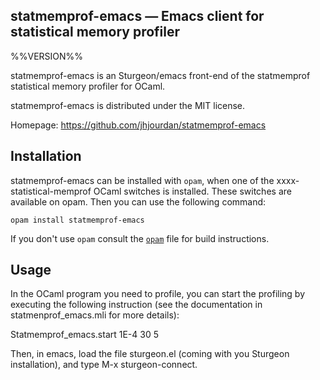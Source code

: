 statmemprof-emacs — Emacs client for statistical memory profiler
-------------------------------------------------------------------------------
%%VERSION%%

statmemprof-emacs is an Sturgeon/emacs front-end of the statmemprof
statistical memory profiler for OCaml.

statmemprof-emacs is distributed under the MIT license.

Homepage: https://github.com/jhjourdan/statmemprof-emacs

## Installation

statmemprof-emacs can be installed with `opam`, when one of the
xxxx-statistical-memprof OCaml switches is installed. These switches
are available on opam. Then you can use the following command:

    opam install statmemprof-emacs

If you don't use `opam` consult the [`opam`](statmemprof-emacs.opam) file for
build instructions.

## Usage

In the OCaml program you need to profile, you can start the profiling
by executing the following instruction (see the documentation in
statmenprof_emacs.mli for more details):

   Statmemprof_emacs.start 1E-4 30 5

Then, in emacs, load the file sturgeon.el (coming with you Sturgeon
installation), and type M-x sturgeon-connect.
